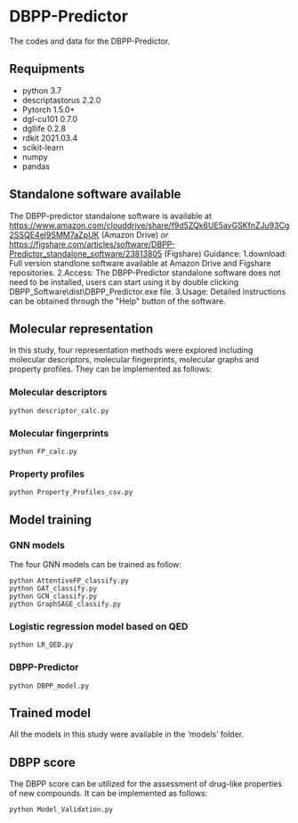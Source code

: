 # DBPP-Predictor
The codes and data for the DBPP-Predictor.

## Requipments
* python 3.7
* descriptastorus 2.2.0
* Pytorch 1.5.0+
* dgl-cu101 0.7.0
* dgllife 0.2.8
* rdkit 2021.03.4
* scikit-learn
* numpy
* pandas

## Standalone software available
The DBPP-predictor standalone software is available at https://www.amazon.com/clouddrive/share/f9d5ZQk6UE5ayGSKfnZJu93Cg2SSQE4el9SMM7aZpUK (Amazon Drive)
_or_ 
https://figshare.com/articles/software/DBPP-Predictor_standalone_software/23813805 (Figshare)
  Guidance:
  1.download: Full version standlone software available at Amazon Drive and Figshare repositories.
  2.Access: The DBPP-Predictor standalone software does not need to be installed, users can start using it by double clicking DBPP_Software\dist\DBPP_Predictor.exe file.
  3.Usage: Detailed instructions can be obtained through the "Help" button of the software.

## Molecular representation
In this study, four representation methods were explored including molecular descriptors, molecular fingerprints, molecular graphs and property profiles. They can be implemented as follows:

### Molecular descriptors
```
python descriptor_calc.py
```
### Molecular fingerprints
```
python FP_calc.py
```
### Property profiles
```
python Property_Profiles_csv.py
```


## Model training
### GNN models
The four GNN models can be trained as follow:

```
python AttentiveFP_classify.py
python GAT_classify.py
python GCN_classify.py
python GraphSAGE_classify.py
```
### Logistic regression model based on QED
```
python LR_QED.py
```
### DBPP-Predictor
```
python DBPP_model.py
```

## Trained model
All the models in this study were available in the ‘models’ folder.

## DBPP score
The DBPP score can be utilized for the assessment of drug-like properties of new compounds. It can be implemented as follows:
```
python Model_Validation.py
```
